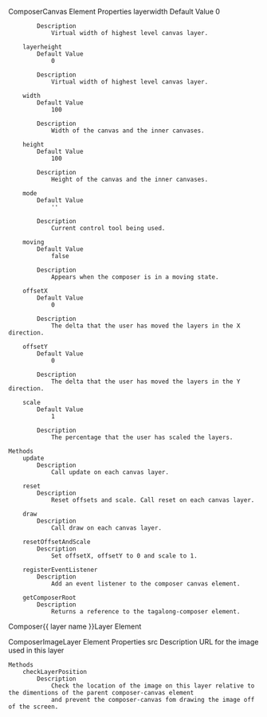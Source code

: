ComposerCanvas Element
    Properties
        layerwidth
            Default Value
                0
            
            Description
                Virtual width of highest level canvas layer.
            
        layerheight
            Default Value
                0
            
            Description
                Virtual width of highest level canvas layer.
            
        width
            Default Value
                100

            Description
                Width of the canvas and the inner canvases.

        height
            Default Value
                100
            
            Description
                Height of the canvas and the inner canvases.

        mode
            Default Value
                ''
            
            Description
                Current control tool being used.

        moving
            Default Value
                false
            
            Description
                Appears when the composer is in a moving state.

        offsetX
            Default Value
                0
            
            Description
                The delta that the user has moved the layers in the X direction.

        offsetY
            Default Value
                0
            
            Description
                The delta that the user has moved the layers in the Y direction.

        scale
            Default Value
                1
            
            Description
                The percentage that the user has scaled the layers.

    Methods
        update
            Description
                Call update on each canvas layer.

        reset
            Description
                Reset offsets and scale. Call reset on each canvas layer.

        draw
            Description
                Call draw on each canvas layer.

        resetOffsetAndScale
            Description
                Set offsetX, offsetY to 0 and scale to 1.

        registerEventListener
            Description
                Add an event listener to the composer canvas element.

        getComposerRoot
            Description
                Returns a reference to the tagalong-composer element.





Composer{{ layer name }}Layer Element

ComposerImageLayer Element
    Properties
        src
            Description
                URL for the image used in this layer

    Methods
        checkLayerPosition
            Description
                Check the location of the image on this layer relative to the dimentions of the parent composer-canvas element
                and prevent the composer-canvas fom drawing the image off of the screen.
